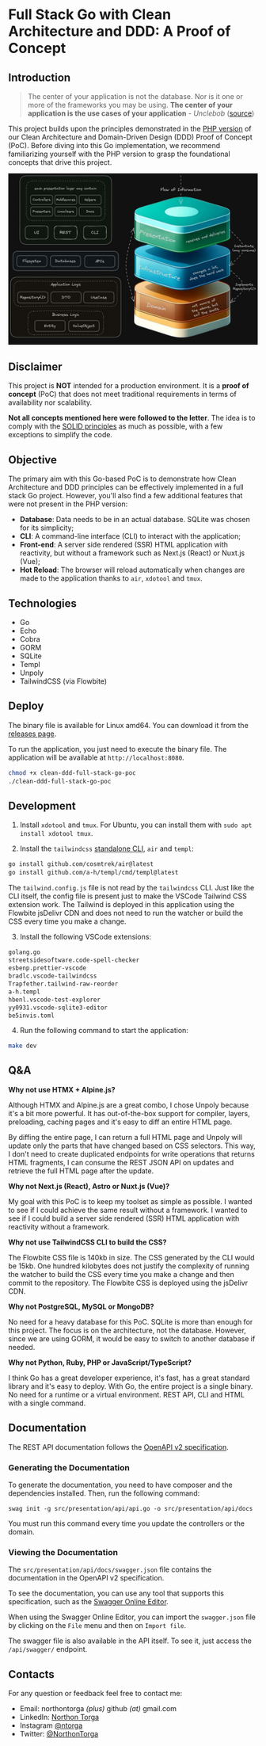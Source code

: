 # Full Stack Go with Clean Architecture and DDD: A Proof of Concept

## Introduction

> The center of your application is not the database. Nor is it one or more of the frameworks you may be using. **The center of your application is the use cases of your application** - _Unclebob_ ([source](https://blog.8thlight.com/uncle-bob/2012/05/15/NODB.html "NODB"))

This project builds upon the principles demonstrated in the [PHP version](https://github.com/ntorga/clean-ddd-php-poc-contacts) of our Clean Architecture and Domain-Driven Design (DDD) Proof of Concept (PoC). Before diving into this Go implementation, we recommend familiarizing yourself with the PHP version to grasp the foundational concepts that drive this project.

![Architecture](./architecture.jpg)

## Disclaimer

This project is **NOT** intended for a production environment. It is a **proof of concept** (PoC) that does not meet traditional requirements in terms of availability nor scalability.

**Not all concepts mentioned here were followed to the letter**. The idea is to comply with the [SOLID principles](https://scotch.io/bar-talk/s-o-l-i-d-the-first-five-principles-of-object-oriented-design) as much as possible, with a few exceptions to simplify the code.

## Objective

The primary aim with this Go-based PoC is to demonstrate how Clean Architecture and DDD principles can be effectively implemented in a full stack Go project. However, you'll also find a few additional features that were not present in the PHP version:

- **Database**: Data needs to be in an actual database. SQLite was chosen for its simplicity;
- **CLI**: A command-line interface (CLI) to interact with the application;
- **Front-end**: A server side rendered (SSR) HTML application with reactivity, but without a framework such as Next.js (React) or Nuxt.js (Vue);
- **Hot Reload**: The browser will reload automatically when changes are made to the application thanks to `air`, `xdotool` and `tmux`.

## Technologies

- Go
- Echo
- Cobra
- GORM
- SQLite
- Templ
- Unpoly
- TailwindCSS (via Flowbite)

## Deploy

The binary file is available for Linux amd64. You can download it from the [releases page](https://github.com/ntorga/clean-ddd-full-stack-go-poc/releases).

To run the application, you just need to execute the binary file. The application will be available at `http://localhost:8080`.

```bash
chmod +x clean-ddd-full-stack-go-poc
./clean-ddd-full-stack-go-poc
```

## Development

1. Install `xdotool` and `tmux`. For Ubuntu, you can install them with `sudo apt install xdotool tmux`.

2. Install the `tailwindcss` [standalone CLI](https://tailwindcss.com/blog/standalone-cli), `air` and `templ`:

```bash
go install github.com/cosmtrek/air@latest
go install github.com/a-h/templ/cmd/templ@latest
```

The `tailwind.config.js` file is not read by the `tailwindcss` CLI. Just like the CLI itself, the config file is present just to make the VSCode Tailwind CSS extension work. The Tailwind is deployed in this application using the Flowbite jsDelivr CDN and does not need to run the watcher or build the CSS every time you make a change.

3. Install the following VSCode extensions:

```
golang.go
streetsidesoftware.code-spell-checker
esbenp.prettier-vscode
bradlc.vscode-tailwindcss
Trapfether.tailwind-raw-reorder
a-h.templ
hbenl.vscode-test-explorer
yy0931.vscode-sqlite3-editor
be5invis.toml
```

4. Run the following command to start the application:

```bash
make dev
```

## Q&A

**Why not use HTMX + Alpine.js?**

Although HTMX and Alpine.js are a great combo, I chose Unpoly because it's a bit more powerful. It has out-of-the-box support for compiler, layers, preloading, caching pages and it's easy to diff an entire HTML page.

By diffing the entire page, I can return a full HTML page and Unpoly will update only the parts that have changed based on CSS selectors. This way, I don't need to create duplicated endpoints for write operations that returns HTML fragments, I can consume the REST JSON API on updates and retrieve the full HTML page after the update.

**Why not Next.js (React), Astro or Nuxt.js (Vue)?**

My goal with this PoC is to keep my toolset as simple as possible. I wanted to see if I could achieve the same result without a framework. I wanted to see if I could build a server side rendered (SSR) HTML application with reactivity without a framework.

**Why not use TailwindCSS CLI to build the CSS?**

The Flowbite CSS file is 140kb in size. The CSS generated by the CLI would be 15kb. One hundred kilobytes does not justify the complexity of running the watcher to build the CSS every time you make a change and then commit to the repository. The Flowbite CSS is deployed using the jsDelivr CDN.

**Why not PostgreSQL, MySQL or MongoDB?**

No need for a heavy database for this PoC. SQLite is more than enough for this project. The focus is on the architecture, not the database. However, since we are using GORM, it would be easy to switch to another database if needed.

**Why not Python, Ruby, PHP or JavaScript/TypeScript?**

I think Go has a great developer experience, it's fast, has a great standard library and it's easy to deploy. With Go, the entire project is a single binary. No need for a runtime or a virtual environment. REST API, CLI and HTML with a single command.

## Documentation

The REST API documentation follows the [OpenAPI v2 specification](https://swagger.io/specification/).

### Generating the Documentation

To generate the documentation, you need to have composer and the dependencies installed. Then, run the following command:

```
swag init -g src/presentation/api/api.go -o src/presentation/api/docs
```

You must run this command every time you update the controllers or the domain.

### Viewing the Documentation

The `src/presentation/api/docs/swagger.json` file contains the documentation in the OpenAPI v2 specification.

To see the documentation, you can use any tool that supports this specification, such as the [Swagger Online Editor](https://editor.swagger.io/).

When using the Swagger Online Editor, you can import the `swagger.json` file by clicking on the `File` menu and then on `Import file`.

The swagger file is also available in the API itself. To see it, just access the `/api/swagger/` endpoint.

## Contacts

For any question or feedback feel free to contact me:

- Email: northontorga _(plus)_ github _(at)_ gmail.com
- LinkedIn: [Northon Torga](https://www.linkedin.com/in/ntorga/)
- Instagram [@ntorga](https://www.instagram.com/ntorga/)
- Twitter: [@NorthonTorga](https://twitter.com/northontorga)
